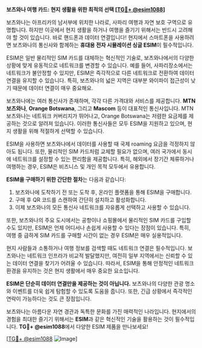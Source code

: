 **보츠와나 여행 카드: 현지 생활을 위한 최적의 선택 [[TG💪+ @esim1088](https://t.me/s/esim1088)]**

보츠와나는 아프리카의 남서부에 위치한 나라로, 사파리 여행과 자연 보호 구역으로 유명합니다. 하지만 이곳에서 현지 생활을 하거나 여행을 즐기기 위해서는 반드시 고려해야 할 것이 있습니다. 바로 핸드폰과 데이터 연결입니다! 현지에서 스마트폰을 사용하려면 보츠와나의 통신사와 함께하는 **휴대용 전자 시뮬레이션 싱글 ESIM**이 필수적입니다.

ESIM은 일반 물리적인 SIM 카드를 대체하는 혁신적인 기술로, 보츠와나에서의 다양한 상황에 맞게 유동적으로 네트워크를 변경할 수 있습니다. 예를 들어, 사파리장소에서는 네트워크가 불안정할 수 있지만, ESIM은 즉각적으로 다른 네트워크로 전환하여 데이터 연결을 유지할 수 있습니다. 특히, 보츠와나의 넓은 지역은 대부분 와이파이 접근성이 낮기 때문에 데이터 연결이 매우 중요해요.

보츠와나에는 여러 통신사가 존재하며, 각각 다른 가격대와 서비스를 제공합니다. **MTN 보츠와나**, **Orange Botswana**, 그리고 **Mascom** 등이 대표적인 통신사입니다. MTN 보츠와나는 네트워크 커버리지가 뛰어나고, Orange Botswana는 저렴한 요금제를 제공하는 것으로 알려져 있습니다. 이러한 통신사들은 모두 ESIM을 지원하고 있으며, 현지 생활을 위해 적절하게 선택할 수 있습니다.

ESIM을 사용하면 보츠와나에서 데이터를 사용할 때 국제 roaming 요금을 걱정하지 않아도 됩니다. 또한, 물리적인 SIM 카드처럼 교체할 필요가 없으며, 여러 국가에서 동시에 네트워크를 설정할 수 있는 편리함을 제공합니다. 특히, 해외에서 장기간 체류하거나 여행하는 경우, ESIM은 비즈니스 및 개인 목적 모두에서 유용합니다.

**ESIM을 구매하기 위한 간단한 절차**는 다음과 같습니다:
1. 보츠와나에 도착하기 전 또는 도착 후, 온라인 플랫폼을 통해 ESIM을 구매합니다.
2. 구매 후 QR 코드를 스캔하여 간단히 설치하고 활성화합니다.
3. 이제 보츠와나의 모든 통신사 네트워크를 자유롭게 선택하고 사용할 수 있습니다.

또한, 보츠와나의 주요 도시에서는 공항이나 쇼핑몰에서 물리적인 SIM 카드를 구입할 수도 있지만, ESIM은 언제 어디서나 손쉽게 사용할 수 있다는 장점이 있습니다. 특히, 여행 중 급하게 SIM 카드를 구매할 시간이 없는 경우 ESIM은 매우 실용적입니다.

현지 사람들과 소통하거나 여행 정보를 검색할 때도 네트워크 연결은 필수적입니다. 보츠와나는 네트워크 인프라가 비교적 발달했지만, 여전히 일부 지역에서는 신뢰할 수 있는 데이터 연결을 찾기가 어려울 수 있습니다. 따라서, ESIM을 통해 안정적인 네트워크 환경을 유지하는 것은 현지 생활에서 매우 중요한 요소입니다.

**ESIM은 단순히 데이터 연결만을 제공하는 것이 아닙니다.** 보츠와나의 다양한 관광 명소와 이벤트를 더욱 쉽게 탐험할 수 있도록 도움을 줍니다. 또한, 긴급 상황에서 즉각적인 연락이 가능하다는 것도 큰 장점입니다.

보츠와나는 아름다운 자연 경관과 독특한 문화를 가진 매력적인 나라입니다. 현지에서의 경험을 최대한 즐기기 위해서는 **ESIM**과 같은 혁신적인 기술을 활용하는 것이 필수적입니다. **TG💪+ @esim1088**에서 다양한 ESIM 제품을 만나보세요!

[[TG💪+ @esim1088](https://t.me/s/esim1088) ![Image](https://i.postimg.cc/Y0z9fWf4/image.png)]